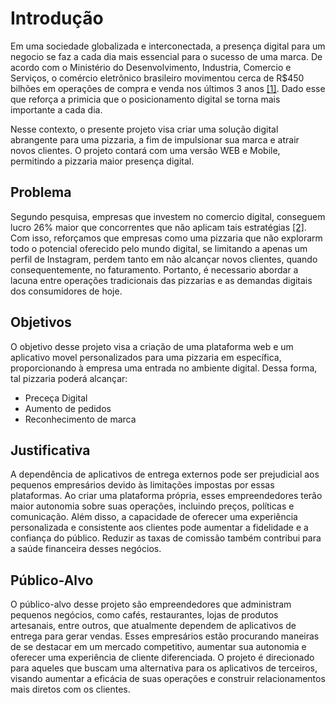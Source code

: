 # Introdução
Em uma sociedade globalizada e interconectada, a presença digital para um negocio se faz a cada dia mais essencial para o sucesso de uma marca. De acordo com o Ministério do Desenvolvimento, Industria, Comercio e Serviços, o comércio eletrônico brasileiro movimentou cerca de R$450 bilhões em operações de compra e venda nos últimos 3 anos [[1]](https://www.gov.br/mdic/pt-br/assuntos/noticias/2023/maio/em-3-anos-e-commerce-no-pais-movimentou-quase-meio-trilhao-de-reais-1#:~:text=A%20pandemia%20de%20Covid%2019,venda%20nos%20%C3%BAltimos%20tr%C3%AAs%20anos.). Dado esse que reforça a primicia que o posicionamento digital se torna mais importante a cada dia. 

Nesse contexto, o presente projeto visa criar uma solução digital abrangente para uma pizzaria, a fim de impulsionar sua marca e atrair novos clientes. O projeto contará com uma versão WEB e Mobile, permitindo a pizzaria maior presença digital. 

## Problema
Segundo pesquisa, empresas que investem no comercio digital, conseguem lucro 26% maior que concorrentes que não aplicam tais estratégias [[2]](https://notaalta.espm.br/fala-professor/impacto-da-presenca-digital-no-resultado-financeiro-das-empresas/). Com isso, reforçamos que empresas como uma pizzaria que não explorarm todo o potencial oferecido pelo mundo digital, se limitando a apenas um perfil de Instagram, perdem tanto em não alcançar novos clientes, quando consequentemente, no faturamento. Portanto, é necessario abordar a lacuna entre operações tradicionais das pizzarias e as demandas digitais dos consumidores de hoje.

## Objetivos
O objetivo desse projeto visa a criação de uma plataforma web e um aplicativo movel personalizados para uma pizzaria em específica, proporcionando à empresa uma entrada no ambiente digital. Dessa forma, tal pizzaria poderá alcançar: 
- Preceça Digital
- Aumento de pedidos
- Reconhecimento de marca

## Justificativa

A dependência de aplicativos de entrega externos pode ser prejudicial aos pequenos empresários devido às limitações impostas por essas plataformas. Ao criar uma plataforma própria, esses empreendedores terão maior autonomia sobre suas operações, incluindo preços, políticas e comunicação. Além disso, a capacidade de oferecer uma experiência personalizada e consistente aos clientes pode aumentar a fidelidade e a confiança do público. Reduzir as taxas de comissão também contribui para a saúde financeira desses negócios.

## Público-Alvo

O público-alvo desse projeto são empreendedores que administram pequenos negócios, como cafés, restaurantes, lojas de produtos artesanais, entre outros, que atualmente dependem de aplicativos de entrega para gerar vendas. Esses empresários estão procurando maneiras de se destacar em um mercado competitivo, aumentar sua autonomia e oferecer uma experiência de cliente diferenciada. O projeto é direcionado para aqueles que buscam uma alternativa para os aplicativos de terceiros, visando aumentar a eficácia de suas operações e construir relacionamentos mais diretos com os clientes.

